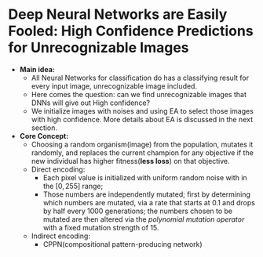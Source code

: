 # Deep Neural Networks are Easily Fooled: High Confidence Predictions for Unrecognizable Images 

- **Main idea:**
  - All Neural Networks for classification do has a classifying result for every input image, unrecognizable image included.
  - Here comes the question: can we find unrecognizable images that DNNs will give out High confidence?
  - We initialize images with noises and using EA to select those images with high confidence. More details about EA is discussed in the next section.
- **Core Concept:**
  - Choosing a random organism(image) from the population, mutates it randomly, and replaces the current champion for any objective if the new individual has higher fitness(**less loss**) on that objective.
  - Direct encoding:
    - Each pixel value is initialized with uniform random noise with in the $[0,255]$ range;
    - Those numbers are independently mutated; first by determining which numbers are mutated, via a rate that starts at $0.1$ and drops by half every $1000$ generations; the numbers chosen to be mutated are then altered via the *polynomial mutation operator* with a fixed mutation strength of $15$.
  - Indirect encoding:
    - CPPN(compositional pattern-producing network)